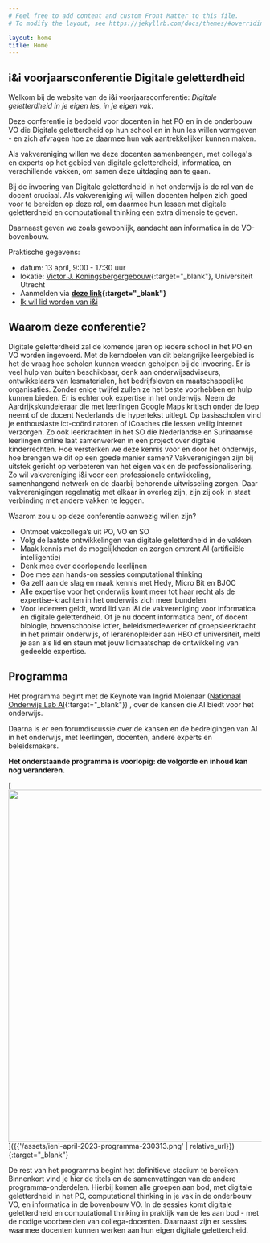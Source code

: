 ```yaml
---
# Feel free to add content and custom Front Matter to this file.
# To modify the layout, see https://jekyllrb.com/docs/themes/#overriding-theme-defaults

layout: home
title: Home
---
```


## i&i voorjaarsconferentie Digitale geletterdheid

Welkom bij de website van de i&i voorjaarsconferentie: 
*Digitale geletterdheid in je eigen les, in je eigen vak*.

Deze conferentie is bedoeld voor docenten in het PO en in de onderbouw VO
die Digitale geletterdheid op hun school en in hun les willen vormgeven - 
en zich afvragen hoe ze daarmee hun vak aantrekkelijker kunnen maken.

Als vakvereniging willen we deze docenten samenbrengen, met collega's en
 experts op het gebied van digitale geletterdheid, informatica, 
en verschillende vakken, om samen deze uitdaging aan te gaan.

Bij de invoering van Digitale geletterdheid in het onderwijs is de rol van de docent
cruciaal. 
Als vakvereniging wij willen docenten helpen zich goed voor te bereiden op deze rol,
om daarmee hun lessen met digitale geletterdheid en computational thinking
een extra dimensie te geven.

Daarnaast geven we zoals gewoonlijk, aandacht aan informatica in de VO-bovenbouw.

Praktische gegevens:

* datum: 13 april, 9:00 - 17:30 uur
* lokatie: [Victor J. Koningsbergergebouw](https://www.uu.nl/victor-j-koningsbergergebouw){:target="_blank"},
Universiteit Utrecht
* Aanmelden via **[deze link](https://www.smink-registratie.nl/ieni/){:target="_blank"}**
* [Ik wil lid worden van i&i](https://www.ieni.org/lid-worden/)

## Waarom deze conferentie?

Digitale geletterdheid zal de komende jaren op iedere school in het PO en VO worden ingevoerd. 
Met de kerndoelen van dit belangrijke leergebied is het de vraag hoe scholen kunnen worden geholpen bij de invoering.
Er is veel hulp van buiten beschikbaar, denk aan onderwijsadviseurs, 
ontwikkelaars van lesmaterialen, het bedrijfsleven en maatschappelijke organisaties. 
Zonder enige twijfel zullen ze het beste voorhebben en hulp kunnen bieden.
Er is echter ook expertise in het onderwijs. 
Neem de Aardrijkskundeleraar die met leerlingen Google Maps kritisch onder de loep neemt of 
de docent Nederlands die hypertekst uitlegt. 
Op basisscholen vind je enthousiaste ict-coördinatoren of iCoaches die lessen veilig internet verzorgen. 
Zo ook leerkrachten in het SO die Nederlandse en Surinaamse leerlingen online laat samenwerken in een project over digitale kinderrechten. 
Hoe versterken we deze kennis voor en door het onderwijs, 
hoe brengen we dit op een goede manier samen? 
Vakverenigingen zijn bij uitstek gericht op verbeteren van het eigen vak en de professionalisering. 
Zo wil vakvereniging i&i voor een professionele ontwikkeling, 
samenhangend netwerk en de daarbij behorende uitwisseling zorgen. 
Daar vakverenigingen regelmatig met elkaar in overleg zijn, 
zijn zij ook in staat verbinding met andere vakken te leggen.
  
Waarom zou u op deze conferentie aanwezig willen zijn?

* Ontmoet vakcollega’s uit PO, VO en SO
* Volg de laatste ontwikkelingen van digitale geletterdheid in de vakken
* Maak kennis met de mogelijkheden en zorgen omtrent AI (artificiële intelligentie)
* Denk mee over doorlopende leerlijnen
* Doe mee aan hands-on sessies computational thinking
* Ga zelf aan de slag en maak kennis met Hedy, Micro Bit en BJOC
* Alle expertise voor het onderwijs komt meer tot haar recht als de expertise-krachten in het onderwijs zich meer bundelen. 
* Voor iedereen geldt, word lid van i&i de vakvereniging voor informatica en digitale geletterdheid. Of je nu docent informatica bent, of docent biologie, bovenschoolse ict’er, beleidsmedewerker of groepsleerkracht in het primair onderwijs, of lerarenopleider aan HBO of universiteit, meld je aan als lid en steun met jouw lidmaatschap de ontwikkeling van gedeelde expertise.

## Programma

Het programma begint met de Keynote van Ingrid Molenaar 
([Nationaal Onderwijs Lab AI](https://www.ru.nl/nolai){:target="_blank"}) , 
over de kansen die AI biedt voor het onderwijs.

Daarna is er een forumdiscussie over de kansen en de bedreigingen
van AI in het onderwijs, met leerlingen, docenten, andere experts en beleidsmakers.

**Het onderstaande programma is voorlopig: de volgorde en inhoud kan nog veranderen.**

[<img src="{{'/assets/ieni-april-2023-programma-230313.png' | relative_url}}" width="700">]({{'/assets/ieni-april-2023-programma-230313.png' | relative_url}}){:target="_blank"}

De rest van het programma begint het definitieve stadium te bereiken.
Binnenkort vind je hier de titels en de samenvattingen van de andere programma-onderdelen.
Hierbij komen alle groepen aan bod, met digitale geletterdheid in het PO,
computational thinking in je vak in de onderbouw VO,
en informatica in de bovenbouw VO.
In de sessies komt digitale geletterdheid en computational thinking 
in praktijk van de les aan bod - met de nodige voorbeelden van collega-docenten.
Daarnaast zijn er sessies waarmee docenten kunnen werken aan hun eigen digitale geletterdheid.